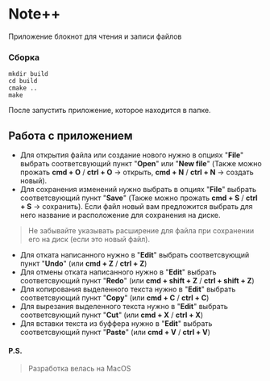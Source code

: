 # Note++
Приложение блокнот для чтения и записи файлов

### Сборка
```
mkdir build
cd build
cmake ..
make
```
После запустить приложение, которое находится в папке.

## Работа с приложением
* Для открытия файла или создание нового нужно в опциях "**File**" выбрать соответсвующий пункт "**Open**" или "**New file**" (Также можно прожать **cmd + O** / **ctrl + O** -> открыть, **cmd + N** / **ctrl + N** -> создать новый).
* Для сохранения изменений нужно выбрать в опциях "**File**" выбрать соответсвующий пункт "**Save**" (Также можно прожать **cmd + S** / **ctrl  + S** -> сохранить). Если файл новый вам предложится выбрать для него название и расположение для сохранения на диске.
> Не забывайте указывать расширение для файла при сохранении его на диск (если это новый файл).

* Для отката написанного нужно в "**Edit**" выбрать соответсвующий пункт "**Undo**" (или **cmd + Z** / **ctrl + Z**)
* Для отмены отката написанного нужно в "**Edit**" выбрать соответсвующий пункт "**Redo**" (или **cmd + shift + Z** / **ctrl + shift + Z**)
* Для копирования выделенного текста нужно в "**Edit**" выбрать соответсвующий пункт "**Copy**" (или **cmd + С** / **ctrl + С**)
* Для вырезания выделенного текста нужно в "**Edit**" выбрать соответсвующий пункт "**Cut**" (или **cmd + X** / **ctrl + X**)
* Для вставки текста из буффера нужно в "**Edit**" выбрать соответсвующий пункт "**Paste**" (или **cmd + V** / **ctrl + V**)



#### P.S.
> Разработка велась на MacOS 
